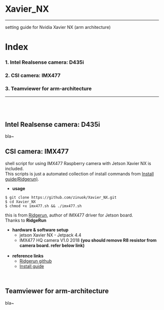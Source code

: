 # Xavier_NX
***
setting guide for Nvidia Xavier NX (arm architecture)
# Index
### 1. Intel Realsense camera: D435i
### 2. CSI camera: IMX477
### 3. Teamviewer for arm-architecture
***
<br><br>

## Intel Realsense camera: D435i
bla~

## CSI camera: IMX477
shell script for using IMX477 Raspberry camera with Jetson Xavier NX is included.<br>
This scripts is just a automated collection of install commands from [Install guide(Ridgerun)](https://developer.ridgerun.com/wiki/index.php?title=Raspberry_Pi_HQ_camera_IMX477_Linux_driver_for_Jetson#Compatibility_with_NVIDIA.C2.AEJetson.E2.84.A2_Platforms).<br>
+ **usage**
```
$ git clone https://github.com/zinuok/Xavier_NX.git
$ cd Xavier_NX
$ chmod +x imx477.sh && ./imx477.sh
```

this is from [Ridgerun](https://github.com/RidgeRun/NVIDIA-Jetson-IMX477-RPIV3), author of IMX477 driver for Jetson board.<br> 
Thanks to **RidgeRun**
<br>
+ **hardware & software setup**
    + jetson Xavier NX - Jetpack 4.4
    + IMX477 HQ camera V1.0 2018 **(you should remove R8 resistor from camera board. refer below link)**
    <br>
+ **reference links**
    + [Ridgerun github](https://github.com/RidgeRun/NVIDIA-Jetson-IMX477-RPIV3)
    + [Install guide](https://developer.ridgerun.com/wiki/index.php?title=Raspberry_Pi_HQ_camera_IMX477_Linux_driver_for_Jetson#Compatibility_with_NVIDIA.C2.AEJetson.E2.84.A2_Platforms)
<br>

## Teamviewer for arm-architecture
bla~


